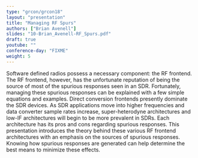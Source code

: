 ```yaml
---
type: "grcon/grcon18"
layout: "presentation"
title: "Managing RF Spurs"
authors: ["Brian Avenell"]
slides: "10-Brian_Avenell-RF_Spurs.pdf"
draft: true
youtube: ""
conference-day: "FIXME"
weight: 5
---
```

Software defined radios possess a necessary component: the RF frontend. The RF frontend, however, has the unfortunate reputation of being the source of most of the spurious responses seen in an SDR.  Fortunately, managing these spurious responses can be explained with a few simple equations and examples. Direct conversion frontends presently dominate the SDR devices. As SDR applications move into higher frequencies and data converter sample rates increase, super-heterodyne architectures and low-IF architectures will begin to be more prevalent in SDRs. Each architecture has its pros and cons regarding spurious responses. This presentation introduces the theory behind these various RF frontend architectures with an emphasis on the sources of spurious responses. Knowing how spurious responses are generated can help determine the best means to minimize these effects.
